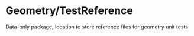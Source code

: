 # Geometry/TestReference

Data-only package, location to store reference files for geometry unit tests
